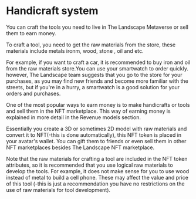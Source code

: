 # Handicraft system

You can craft the tools you need to live in The Landscape Metaverse or sell them to earn money.

To craft a tool, you need to get the raw materials from the store, these materials include metals ironm, wood, stone , oil and etc.

For example, if you want to craft a car, it is recommended to buy iron and oil from the raw materials store.You can use your smartwatch to order quickly. however, The Landscape team suggests that you go to the store for your purchases, as you may find new friends and become more familiar with the streets, but if you're in a hurry, a smartwatch is a good solution for your orders and purchases.

One of the most popular ways to earn money is to make handicrafts or tools and sell them in the NFT marketplace. This way of earning money is explained in more detail in the Revenue models section.

Essentially you create a 3D or sometimes 2D model with raw materials and convert it to NFT(-this is done automatically), this NFT token is placed in your avatar's wallet. You can gift them to friends or even sell them in other NFT marketplaces besides The Landscape NFT marketplace.

Note that the raw materials for crafting a tool are included in the NFT token attributes, so it is recommended that you use logical raw materials to develop the tools. For example, it does not make sense for you to use wood instead of metal to build a cell phone. These may affect the value and price of this tool (-this is just a recommendation you have no restrictions on the use of raw materials for tool development).

